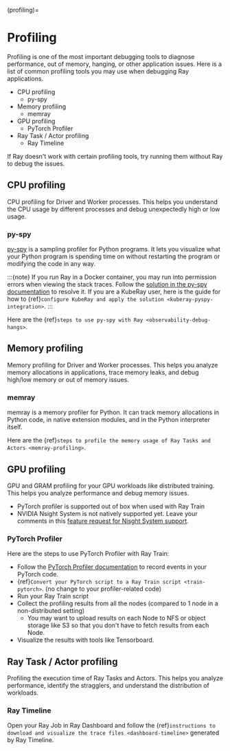 (profiling)=
# Profiling
Profiling is one of the most important debugging tools to diagnose performance, out of memory, hanging, or other application issues.
Here is a list of common profiling tools you may use when debugging Ray applications. 
- CPU profiling
    - py-spy
- Memory profiling
    - memray
- GPU profiling
    - PyTorch Profiler
- Ray Task / Actor profiling
    - Ray Timeline

If Ray doesn't work with certain profiling tools, try running them without Ray to debug the issues.

## CPU profiling
CPU profiling for Driver and Worker processes. This helps you understand the CPU usage by different processes and debug unexpectedly high or low usage.

### py-spy
[py-spy](https://github.com/benfred/py-spy/tree/master) is a sampling profiler for Python programs. It lets you visualize what your Python program is spending time on without restarting the program or modifying the code in any way. 

:::{note}
   If you run Ray in a Docker container, you may run into permission errors when viewing the stack traces. Follow the [solution in the py-spy documentation](https://github.com/benfred/py-spy#how-do-i-run-py-spy-in-docker) to resolve it. If you are a KubeRay user, here is the guide for how to {ref}`configure KubeRay and apply the solution <kuberay-pyspy-integration>`.
:::

Here are the {ref}`steps to use py-spy with Ray <observability-debug-hangs>`.


## Memory profiling
Memory profiling for Driver and Worker processes. This helps you analyze memory allocations in applications, trace memory leaks, and debug high/low memory or out of memory issues.

### memray
memray is a memory profiler for Python. It can track memory allocations in Python code, in native extension modules, and in the Python interpreter itself.

Here are the {ref}`steps to profile the memory usage of Ray Tasks and Actors <memray-profiling>`.


## GPU profiling
GPU and GRAM profiling for your GPU workloads like distributed training. This helps you analyze performance and debug memory issues. 
- PyTorch profiler is supported out of box when used with Ray Train
- NVIDIA Nsight System is not natively supported yet. Leave your comments in this [feature request for Nisght System support](https://github.com/ray-project/ray/issues/19631).

### PyTorch Profiler
Here are the steps to use PyTorch Profiler with Ray Train:
- Follow the [PyTorch Profiler documentation]( https://pytorch.org/tutorials/intermediate/tensorboard_profiler_tutorial.html) to record events in your PyTorch code.
- {ref}`Convert your PyTorch script to a Ray Train script <train-pytorch>`. (no change to your profiler-related code)
- Run your Ray Train script
- Collect the profiling results from all the nodes (compared to 1 node in a non-distributed setting)
    - You may want to upload results on each Node to NFS or object storage like S3 so that you don't have to fetch results from each Node.
- Visualize the results with tools like Tensorboard.

## Ray Task / Actor profiling
Profiling the execution time of Ray Tasks and Actors. This helps you analyze performance, identify the stragglers, and understand the distribution of workloads.

### Ray Timeline
Open your Ray Job in Ray Dashboard and follow the {ref}`instructions to download and visualize the trace files <dashboard-timeline>` generated by Ray Timeline.